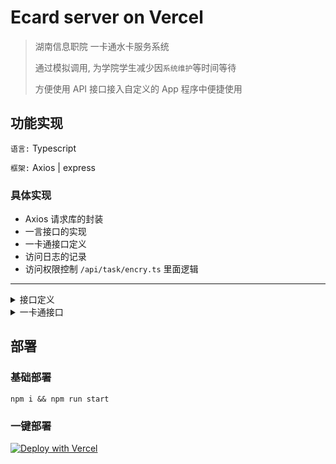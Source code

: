# Ecard server on Vercel

> 湖南信息职院 一卡通水卡服务系统
> 
> 通过模拟调用, 为学院学生减少因`系统维护`等时间等待
> 
> 方便使用 API 接口接入自定义的 App 程序中便捷使用

## 功能实现

`语言:` Typescript

`框架:` Axios | express

### 具体实现

+ Axios 请求库的封装
+ 一言接口的实现
+ 一卡通接口定义
+ 访问日志的记录
+ 访问权限控制 `/api/task/encry.ts` 里面逻辑

---
<details>
<summary>接口定义</summary>

`一卡通接口`

```ts
interface EcardAPI {
    openWater(ecard: string, money?: string, onSuccess?: Function, onError?: Function): void;
    closeWater(doorId?: string, onSuccess?: Function, onError?: Function): void;
    queryEleMoney(homeId?: string, onSuccess?: Function, onError?: Function): void;
    getUserInfo(userId: string, onSuccess?: Function, onError?: Function): void;
}
```

`一言接口`

```ts
const useOneSayAPI = {
    custom: async (req: any) => {
        let resp: any = await useOneSayServer.get('/', req.query)
        return {
            "句子": resp['hitokoto'],
            "来源": resp['from'] ?? '',
            "时间": resp['created_at'] ?? '',
        }
    }
}
```

`授权认证` `/api/task/encry.ts`

```ts
const useAuthgenerate = (): string => {
    const now = new Date()
    const year = now.getFullYear().toString()
    const month = ('0' + (now.getMonth() + 1)).slice(-2)
    const day = ('0' + now.getDate()).slice(-2)
    const hour = ('0' + now.getHours()).slice(-2)

    const keyString = `${year}${month}${day}${hour}`;
    return `sk-${generateHmac(keyString)}`
}
```

`核心实现`

```ts
// 一卡通接口
app.get('/ecard', authMiddleware, async (req, res) => {
    // get server
    interface openParmas {
        service?: string
        money?: string
        userId?: string
        doorId?: string
        homeId?: string
    }
    let parmas: openParmas = req.query
    let { openWater, closeWater, queryEleMoney, getUserInfo } = useEcardAPI

    switch (parmas.service) {
        case 'open':
            openWater(
                parmas.userId ?? '',
                parmas.money,
                (resp: any) => {
                    res.send({
                        code: 200,
                        msg: '热水开启成功',
                        money: parmas.money ?? '2',
                        doorId: resp['OrderNum']
                    })
                }, (e: { Code: string, Msg: string }) => {
                    res.send({
                        code: 400,
                        msg: '热水开启失败',
                        err: e['Msg'],
                    })
                }
            )
            break;
        case 'close':
            closeWater(
                parmas.doorId,
                (resp: any) => {
                    res.send({
                        code: 200,
                        msg: '热水关闭成功',
                        doorId: parmas.doorId ?? '5399400',
                    })
                }, (e: { Code: string, Msg: string }) => {
                    res.send({
                        code: 400,
                        msg: '热水关闭失败',
                        err: e['Msg'],
                    })
                }
            )
            break;
        case 'ele':
            queryEleMoney(
                parmas.homeId,
                (resp: any) => {
                    res.send({
                        code: 200,
                        msg: "查询成功",
                        homeId: parmas.homeId ?? '20-409',
                        time: resp['ReadTime'],
                        money: resp['Reserve']
                    })
                }, (e: { Code: string, Msg: string }) => {
                    res.send({
                        code: 400,
                        msg: '查询失败',
                        err: e['Msg'],
                    })
                }
            )
            break;
        case 'user':
            getUserInfo(
                parmas.userId ?? '',
                (resp: any) => {
                    res.send({
                        code: 200,
                        msg: resp['Msg'],
                        schoolId: resp['PerCode'],
                        userName: resp['AccName'],
                        className: resp['DepName'],
                        userId: resp['Rows']['AccNum']
                    })
                }, (e: { Code: string, Msg: string }) => {
                    res.send({
                        code: 400,
                        msg: '查询失败',
                        err: e['Msg'],
                    })
                }
            )
            break;
        default:
            res.status(401).json({ error: '未知参数!' });
            break;
    }
});
```

</details>

<details>
<summary>一卡通接口</summary>

接口地址:  `/ecard?service=&userId=&homeId=&doorId`

| 参数   | 说明    | 可选 |
| ---- | ---- |----|
| `service`    | 服务名  | `open`, `close`, `ele`, `user` |
| `userId`   | 一卡通号    | √ |
| `homeId`    | 房间号    | 配合电费查询|
| `doorId`    | 水阀号    | 配合水阀使用|

</details>

## 部署

### 基础部署

```shell
npm i && npm run start
```

### 一键部署

[![Deploy with Vercel](https://vercel.com/button)](https://vercel.com/new/git/external?repository-url=https://github.com/Fromsko/easy_api.git)
